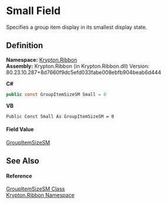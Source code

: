 # Small Field


Specifies a group item display in its smallest display state.



## Definition
**Namespace:** <a href="1e9bc734-cff9-e9b8-f013-94cdac669794.md">Krypton.Ribbon</a>  
**Assembly:** Krypton.Ribbon (in Krypton.Ribbon.dll) Version: 80.23.10.287+8d7660f9dc5efd033fabe008ebfb904beab6d444

**C#**
``` C#
public const GroupItemSizeSM Small = 0
```
**VB**
``` VB
Public Const Small As GroupItemSizeSM = 0
```



#### Field Value
<a href="e301f742-579d-969b-fcbe-cd7429caae76.md">GroupItemSizeSM</a>

## See Also


#### Reference
<a href="e301f742-579d-969b-fcbe-cd7429caae76.md">GroupItemSizeSM Class</a>  
<a href="1e9bc734-cff9-e9b8-f013-94cdac669794.md">Krypton.Ribbon Namespace</a>  

